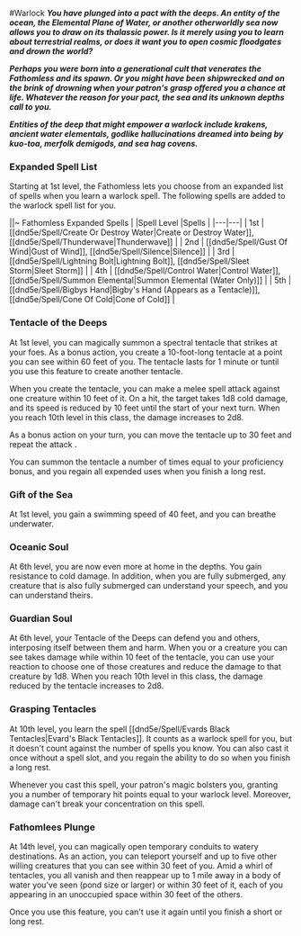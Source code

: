 #Warlock
***You have plunged into a pact with the deeps. An entity of the ocean, the Elemental Plane of Water, or another otherworldly sea now allows you to draw on its thalassic power. Is it merely using you to learn about terrestrial realms, or does it want you to open cosmic floodgates and drown the world?***

***Perhaps you were born into a generational cult that venerates the Fathomless and its spawn. Or you might have been shipwrecked and on the brink of drowning when your patron's grasp offered you a chance at life. Whatever the reason for your pact, the sea and its unknown depths call to you.***

***Entities of the deep that might empower a warlock include krakens, ancient water elementals, godlike hallucinations dreamed into being by kuo-toa, merfolk demigods, and sea hag covens.***

### Expanded Spell List
Starting at 1st level, the Fathomless lets you choose from an expanded list of spells when you learn a warlock spell. The following spells are added to the warlock spell list for you.

||~ Fathomless Expanded Spells |
|Spell Level |Spells |
|---|---|
| 1st | [[dnd5e/Spell/Create Or Destroy Water\|Create or Destroy Water]], [[dnd5e/Spell/Thunderwave\|Thunderwave]] |
| 2nd | [[dnd5e/Spell/Gust Of Wind\|Gust of Wind]], [[dnd5e/Spell/Silence\|Silence]] |
| 3rd | [[dnd5e/Spell/Lightning Bolt\|Lightning Bolt]], [[dnd5e/Spell/Sleet Storm\|Sleet Storm]] |
| 4th | [[dnd5e/Spell/Control Water\|Control Water]], [[dnd5e/Spell/Summon Elemental\|Summon Elemental (Water Only)]] |
| 5th | [[dnd5e/Spell/Bigbys Hand\|Bigby's Hand (Appears as a Tentacle)]], [[dnd5e/Spell/Cone Of Cold\|Cone of Cold]] |

### Tentacle of the Deeps
At 1st level, you can magically summon a spectral tentacle that strikes at your foes. As a bonus action, you create a 10-foot-long tentacle at a point you can see within 60 feet of you. The tentacle lasts for 1 minute or tuntil you use this feature to create another tentacle.

When you create the tentacle, you can make a melee spell attack against one creature within 10 feet of it. On a hit, the target takes 1d8 cold damage, and its speed is reduced by 10 feet until the start of your next turn. When you reach 10th level in this class, the damage increases to 2d8.

As a bonus action on your turn, you can move the tentacle up to 30 feet and repeat the attack .

You can summon the tentacle a number of times equal to your proficiency bonus, and you regain all expended uses when you finish a long rest.

### Gift of the Sea
At 1st level, you gain a swimming speed of 40 feet, and you can breathe underwater. 

### Oceanic Soul
At 6th level, you are now even more at home in the depths. You gain resistance to cold damage. In addition, when you are fully submerged, any creature that is also fully submerged can understand your speech, and you can understand theirs.

### Guardian Soul
At 6th level, your Tentacle of the Deeps can defend you and others, interposing itself between them and harm. When you or a creature you can see takes damage while within 10 feet of the tentacle, you can use your reaction to choose one of those creatures and reduce the damage to that creature by 1d8. When you reach 10th level in this class, the damage reduced by the tentacle increases to 2d8.

### Grasping Tentacles
At 10th level, you learn the spell [[dnd5e/Spell/Evards Black Tentacles\|Evard's Black Tentacles]]. It counts as a warlock spell for you, but it doesn't count against the number of spells you know. You can also cast it once without a spell slot, and you regain the ability to do so when you finish a long rest.

Whenever you cast this spell, your patron's magic bolsters you, granting you a number of temporary hit points equal to your warlock level. Moreover, damage can't break your concentration on this spell.

### Fathomlees Plunge
At 14th level, you can magically open temporary conduits to watery destinations. As an action, you can teleport yourself and up to five other willing creatures that you can see within 30 feet of you. Amid a whirl of tentacles, you all vanish and then reappear up to 1 mile away in a body of water you've seen (pond size or larger) or within 30 feet of it, each of you appearing in an unoccupied space within 30 feet of the others.

Once you use this feature, you can't use it again until you finish a short or long rest.
